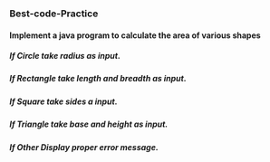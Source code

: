 ### Best-code-Practice
#### Implement a java program to calculate the area of various shapes
##### If Circle take radius as input.
##### If Rectangle take length and breadth as input.
##### If Square take sides a input.
##### If Triangle take base and height as input.
##### If Other Display proper error message.
